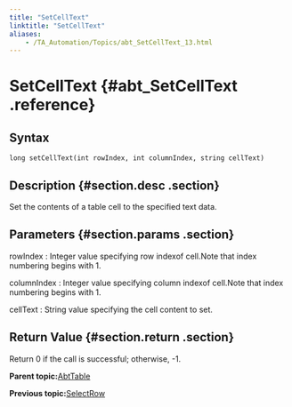 ```yaml
--- 
title: "SetCellText"
linktitle: "SetCellText"
aliases: 
    - /TA_Automation/Topics/abt_SetCellText_13.html
---
```

# SetCellText {#abt_SetCellText .reference}

## Syntax

`long setCellText(int rowIndex, int columnIndex, string cellText)`

## Description {#section.desc .section}

Set the contents of a table cell to the specified text data.

## Parameters {#section.params .section}

rowIndex
:   Integer value specifying row indexof cell.Note that index numbering begins with 1.

columnIndex
:   Integer value specifying column indexof cell.Note that index numbering begins with 1.

cellText
:   String value specifying the cell content to set.

## Return Value {#section.return .section}

Return 0 if the call is successful; otherwise, -1.

**Parent topic:**[AbtTable](../../TA_Automation/Topics/abt_AbtTable.html)

**Previous topic:**[SelectRow](../../TA_Automation/Topics/abt_SelectRow_13.html)

